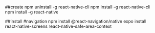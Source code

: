 
##create
npm uninstall -g react-native-cli
npm install -g react-native-cli
npm install -g react-native



##install
#navigation
npm install @react-navigation/native
expo install react-native-screens react-native-safe-area-context





